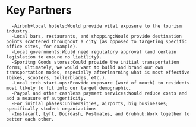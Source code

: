 # Key Partners
      -Airbnb+local hotels:Would provide vital exposure to the tourism industry.
      -Local bars, restaurants, and shopping:Would provide destination points scattered throughout a city (as opposed to targeting specific office sites, for example).
      -Local governments:Would need regulatory approval (and certain legislation to ensure no liability).
      -Sporitng Goods stores:Could provide the initial transportation forms; ultimately, we would want to build and brand our own transportation modes, especially afterlearning what is most effective (bikes, scooters, tollerblades, etc.).
      -Local tech start-ups:Provide exposure (word of mouth) to residents most likely to fit into our target demographic.
      -Paypal and other cashless payment services:Would reduce costs and add a measure of autgenticity.
      -For initial phases:Universities, airports, big businesses; specifically student organizations
      -Instacart, Lyft, Doordash, Postmates, and Grubhub:Work together to better each other.
